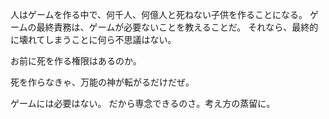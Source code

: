人はゲームを作る中で、何千人、何億人と死ねない子供を作ることになる。
ゲームの最終責務は、ゲームが必要ないことを教えることだ。
それなら、最終的に壊れてしまうことに何ら不思議はない。

お前に死を作る権限はあるのか。

死を作らなきゃ、万能の神が転がるだけだぜ。

ゲームには必要はない。
だから専念できるのさ。考え方の蒸留に。